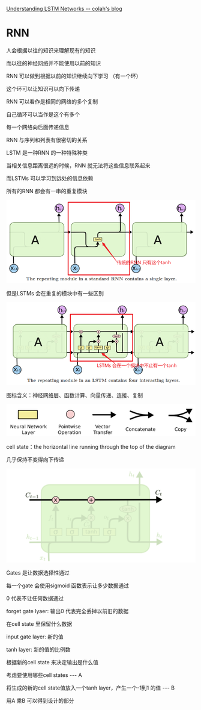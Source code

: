 

[Understanding LSTM Networks -- colah's blog](https://colah.github.io/posts/2015-08-Understanding-LSTMs/)

# RNN

人会根据以往的知识来理解现有的知识

而以往的神经网络并不能使用以前的知识



RNN 可以做到根据以前的知识继续向下学习 （有一个环）

这个环可以让知识可以向下传递



RNN 可以看作是相同的网络的多个复制

自己循环可以当作是这个有多个

每一个网络向后面传递信息

RNN 与序列和列表有很密切的关系



LSTM 是一种RNN 的一种特殊种类

当相关信息距离很远的时候，RNN 就无法将这些信息联系起来

而LSTMs 可以学习到远处的信息依赖

所有的RNN 都会有一串的重复模块 

![image-20240507180437556](image/LSTM/image-20240507180437556.png)

但是LSTMs 会在重复的模块中有一些区别 

![image-20240507180641003](image/LSTM/image-20240507180641003.png)

图标含义：神经网络层、函数计算、向量传递、连接、复制

![image-20240507180705552](image/LSTM/image-20240507180705552.png)



cell state：the horizontal line running through the top of the diagram

几乎保持不变得向下传递

![cell state line](image/LSTM/image-20240508104037233.png)



Gates 是让数据选择性通过

每一个gate 会使用sigmoid 函数表示让多少数据通过

0 代表不让任何数据通过



forget gate lyaer: 输出0 代表完全丢掉以前旧的数据

在cell state 里保留什么数据

input gate layer: 新的值

tanh layer: 新的值的比例数



根据新的cell state 来决定输出是什么值

考虑要使用哪些cell states --- A

将生成的新的cell state值放入一个tanh layer，产生一个-1到1 的值 --- B

用A 乘B 可以得到设计的部分













